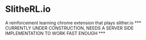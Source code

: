 # SlitheRL.io
A reinforcement learning chrome extension that plays slither.io
*** CURRENTLY UNDER CONSTRUCTION, NEEDS A SERVER SIDE IMPLEMENTATION TO WORK FAST ENOUGH *** 
